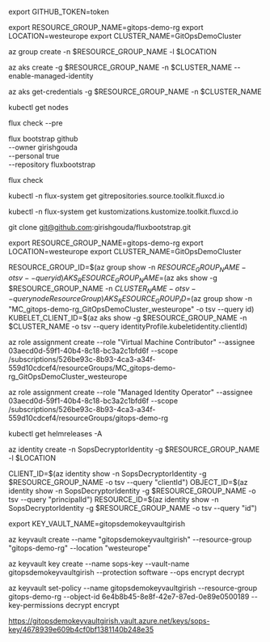 export GITHUB_TOKEN=token

export RESOURCE_GROUP_NAME=gitops-demo-rg
export LOCATION=westeurope
export CLUSTER_NAME=GitOpsDemoCluster

az group create -n $RESOURCE_GROUP_NAME -l $LOCATION

az aks create -g $RESOURCE_GROUP_NAME -n $CLUSTER_NAME --enable-managed-identity

az aks get-credentials -g $RESOURCE_GROUP_NAME -n $CLUSTER_NAME

kubectl get nodes

flux check --pre

flux bootstrap github \
--owner girishgouda \
--personal true \
--repository fluxbootstrap

flux check

kubectl -n flux-system get gitrepositories.source.toolkit.fluxcd.io

kubectl -n flux-system get kustomizations.kustomize.toolkit.fluxcd.io

git clone git@github.com:girishgouda/fluxbootstrap.git

export RESOURCE_GROUP_NAME=gitops-demo-rg
export LOCATION=westeurope
export CLUSTER_NAME=GitOpsDemoCluster

RESOURCE_GROUP_ID=$(az group show -n $RESOURCE_GROUP_NAME -o tsv --query id)
AKS_RESOURCE_GROUP_NAME=$(az aks show -g $RESOURCE_GROUP_NAME -n $CLUSTER_NAME -o tsv --query nodeResourceGroup)
AKS_RESOURCE_GROUP_ID=$(az group show -n "MC_gitops-demo-rg_GitOpsDemoCluster_westeurope" -o tsv --query id)
KUBELET_CLIENT_ID=$(az aks show -g $RESOURCE_GROUP_NAME -n $CLUSTER_NAME -o tsv --query identityProfile.kubeletidentity.clientId)


az role assignment create --role "Virtual Machine Contributor" --assignee 03aecd0d-59f1-40b4-8c18-bc3a2c1bfd6f --scope /subscriptions/526be93c-8b93-4ca3-a34f-559d10cdcef4/resourceGroups/MC_gitops-demo-rg_GitOpsDemoCluster_westeurope

az role assignment create --role "Managed Identity Operator" --assignee  03aecd0d-59f1-40b4-8c18-bc3a2c1bfd6f --scope /subscriptions/526be93c-8b93-4ca3-a34f-559d10cdcef4/resourceGroups/gitops-demo-rg

kubectl get helmreleases -A

az identity create -n SopsDecryptorIdentity -g $RESOURCE_GROUP_NAME -l $LOCATION

CLIENT_ID=$(az identity show -n SopsDecryptorIdentity -g $RESOURCE_GROUP_NAME -o tsv --query "clientId")
OBJECT_ID=$(az identity show -n SopsDecryptorIdentity -g $RESOURCE_GROUP_NAME -o tsv --query "principalId")
RESOURCE_ID=$(az identity show -n SopsDecryptorIdentity -g $RESOURCE_GROUP_NAME -o tsv --query "id")


export KEY_VAULT_NAME=gitopsdemokeyvaultgirish

az keyvault create --name "gitopsdemokeyvaultgirish" --resource-group "gitops-demo-rg" --location "westeurope"

az keyvault key create --name sops-key --vault-name gitopsdemokeyvaultgirish --protection software --ops encrypt decrypt

az keyvault set-policy --name gitopsdemokeyvaultgirish --resource-group gitops-demo-rg --object-id 6e4b8b45-8e8f-42e7-87ed-0e89e0500189 --key-permissions decrypt encrypt

https://gitopsdemokeyvaultgirish.vault.azure.net/keys/sops-key/4678939e609b4cf0bf1381140b248e35